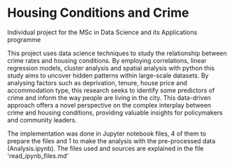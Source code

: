 # Housing Conditions and Crime
Individual project for the MSc in Data Science and its Applications programme

This project uses data science techniques to study the relationship between crime rates and housing conditions. By employing correlations, linear regression models, cluster analysis and spatial analysis with python this study aims to uncover hidden patterns within large-scale datasets. By analysing factors such as deprivation, tenure, house price and accommodation type, this research seeks to identify some predictors of crime and inform the way people are living in the city. This data-driven approach offers a novel perspective on the complex interplay between crime and housing conditions, providing valuable insights for policymakers and community leaders.

The implementation was done in Jupyter notebook files, 4 of them to prepare the files and 1 to make the analysis with the pre-processed data (Analysis.ipynb). The files used and sources are explained in the file 'read_ipynb_files.md'
